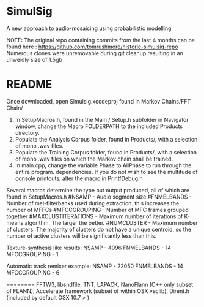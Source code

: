 SimulSig
========

A new approach to audio-mosaicing using probabilistic modelling

NOTE: The original repo containing commits from the last 4 months can be found here : https://github.com/tomrushmore/historic-simulsig-repo
Numerous clones were unremovable during git cleanup resulting in an unweidly size of 1.5gb


README
========

Once downloaded, open Simulsig.xcodeproj found in Markov Chains/FFT Chain/
1. In SetupMacros.h, found in the Main / Setup.h subfolder in Navigator window, change
the Macro FOLDERPATH to the included Products directory.
2. Populate the Analysis Corpus folder, found in Products/, with a selection of mono .wav files. 
3. Populate the Training Corpus folder, found in Products/, with a selection of mono .wav files on which the Markov chain shall be trained.
4. In main.cpp, change the variable Phase to AllPhase to run through the entire program.
dependencies. If you do not wish to see the multitude of console printouts, alter the macro in PrintfDebug.h

Several macros determine the type out output produced, all of which are found in SetupMacros.h 
#NSAMP - Audio segment size
#FNMELBANDS - Number of mel-filterbanks used during extraction. this increases the number of MFFCs
#MFCCGROUPING - Number of MFC frames grouped together
#MAXCLUSTITERATIONS - Maximum number of iterations of K-means algorithm. The larger the better.
#NUMCLUSTER - Maximum number of clusters. The majority of clusters do not have a unique centroid, so the number of active clusters will be significantly less than this.


Texture-synthesis like results:
NSAMP - 4096
FNMELBANDS - 14
MFCCGROUPING - 1

Automatic track remixer example:
NSAMP - 22050
FNMELBANDS - 14
MFCCGROUPING - 6

========
FFTW3,
libsndfile,
TNT,
LAPACK,
NanoFlann (C++ only subset of FLANN),
Accelerate framework (subset of within OSX veclib),
Dirent.h (included by default OSX 10.7 >  )